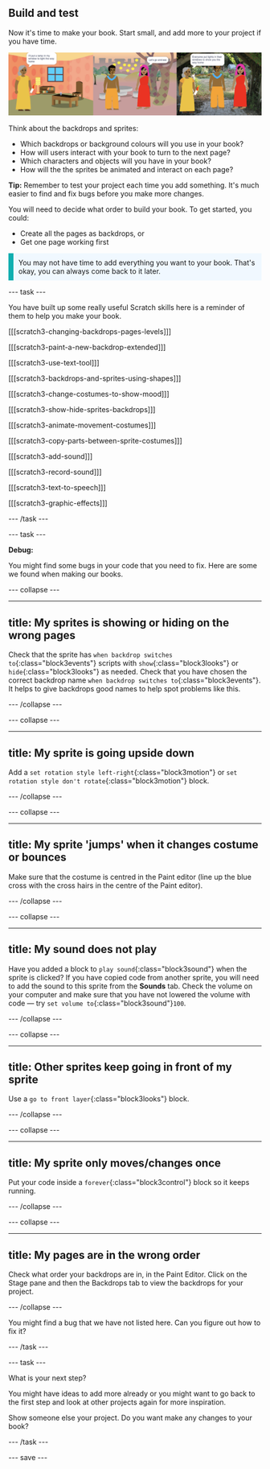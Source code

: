 ## Build and test

Now it's time to make your book. Start small, and add more to your project if you have time.

![multiple pages of a book](images/pages-rama.png)

Think about the backdrops and sprites:
- Which backdrops or background colours will you use in your book? 
- How will users interact with your book to turn to the next page?
- Which characters and objects will you have in your book? 
- How will the the sprites be animated and interact on each page?

**Tip:** Remember to test your project each time you add something. It's much easier to find and fix bugs before you make more changes.

You will need to decide what order to build your book. To get started, you could:
- Create all the pages as backdrops, or
- Get one page working first

<p style="border-left: solid; border-width:10px; border-color: #0faeb0; background-color: aliceblue; padding: 10px;">
You may not have time to add everything you want to your book. That's okay, you can always come back to it later. 
</p>

--- task ---

You have built up some really useful Scratch skills here is a reminder of them to help you make your book. 

[[[scratch3-changing-backdrops-pages-levels]]]

[[[scratch3-paint-a-new-backdrop-extended]]]

[[[scratch3-use-text-tool]]]

[[[scratch3-backdrops-and-sprites-using-shapes]]]

[[[scratch3-change-costumes-to-show-mood]]]

[[[scratch3-show-hide-sprites-backdrops]]]

[[[scratch3-animate-movement-costumes]]]

[[[scratch3-copy-parts-between-sprite-costumes]]]

[[[scratch3-add-sound]]]

[[[scratch3-record-sound]]]

[[[scratch3-text-to-speech]]]

[[[scratch3-graphic-effects]]]

--- /task ---

--- task ---

**Debug:**

You might find some bugs in your code that you need to fix. Here are some we found when making our books.

--- collapse ---

---
title: My sprites is showing or hiding on the wrong pages
---

Check that the sprite has `when backdrop switches to`{:class="block3events"} scripts with `show`{:class="block3looks"} or `hide`{:class="block3looks"} as needed. Check that you have chosen the correct backdrop name `when backdrop switches to`{:class="block3events"}. It helps to give backdrops good names to help spot problems like this.

--- /collapse ---

--- collapse ---

---
title: My sprite is going upside down
---

Add a `set rotation style left-right`{:class="block3motion"} or `set rotation style don't rotate`{:class="block3motion"} block.

--- /collapse ---

--- collapse ---

---
title: My sprite 'jumps' when it changes costume or bounces
---

Make sure that the costume is centred in the Paint editor (line up the blue cross with the cross hairs in the centre of the Paint editor).

--- /collapse ---

--- collapse ---

---
title: My sound does not play
---

Have you added a block to `play sound`{:class="block3sound"} when the sprite is clicked? If you have copied code from another sprite, you will need to add the sound to this sprite from the **Sounds** tab. Check the volume on your computer and make sure that you have not lowered the volume with code — try `set volume to`{:class="block3sound"}`100`.

--- /collapse ---

--- collapse ---

---
title: Other sprites keep going in front of my sprite
---

Use a `go to front layer`{:class="block3looks"} block.

--- /collapse ---

--- collapse ---

---
title: My sprite only moves/changes once
---

Put your code inside a `forever`{:class="block3control"} block so it keeps running.

--- /collapse ---

--- collapse ---

---
title: My pages are in the wrong order
---

Check what order your backdrops are in, in the Paint Editor. Click on the Stage pane and then the Backdrops tab to view the backdrops for your project.

--- /collapse ---

You might find a bug that we have not listed here. Can you figure out how to fix it?

--- /task ---

--- task ---

What is your next step?

You might have ideas to add more already or you might want to go back to the first step and look at other projects again for more inspiration.

Show someone else your project. Do you want make any changes to your book? 

--- /task ---

--- save ---
